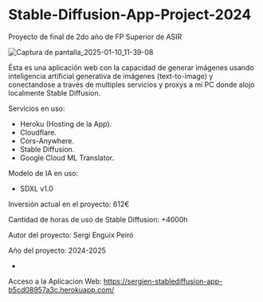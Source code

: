 # Stable-Diffusion-App-Project-2024
Proyecto de final de 2do año de FP Superior de ASIR


![Captura de pantalla_2025-01-10_11-39-08](https://github.com/user-attachments/assets/5d5cd892-3a56-42ca-9643-94f6f78518c9)



Ésta es una aplicación web con la capacidad de generar imágenes usando inteligencia artificial generativa de imágenes (text-to-image) y conectandose a través de multiples servicios y proxys a mi PC donde alojo localmente Stable Diffusion.

Servicios en uso:
- Heroku (Hosting de la App).
- Cloudflare.
- Cors-Anywhere.
- Stable Diffusion.
- Google Cloud ML Translator.

Modelo de IA en uso:
- SDXL v1.0

Inversión actual en el proyecto: 612€

Cantidad de horas de uso de Stable Diffusion: +4000h


Autor del proyecto: Sergi Enguix Peiró

Año del proyecto: 2024-2025


-
Acceso a la Aplicacion Web: https://sergien-stablediffusion-app-b5cd08957a3c.herokuapp.com/
